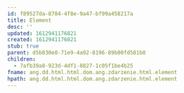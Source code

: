 ```yaml
---
id: f89527da-8784-4f8e-9a47-bf99a458217a
title: Element
desc: ''
updated: 1612941176821
created: 1612941176821
stub: true
parent: d5b830e8-71e9-4a92-8196-89b00fd581b8
children:
  - 7afb39a8-923d-4df1-8827-1c05f1be4b25
fname: ang.dd.html.html.dom.ang.zdarzenie.html.element
hpath: ang.dd.html.html.dom.ang.zdarzenie.html.element
---
```




